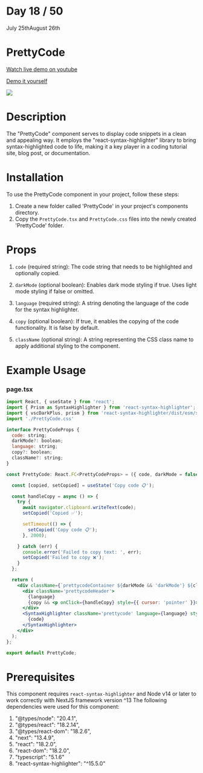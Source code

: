 # Day 18 / 50

July 25thAugust 26th

# PrettyCode
<a href="https://www.youtube.com/watch?v=vE99eu9BC9Y" target="_blank">Watch live demo on youtube</a>

<a href="https:/ / 50daysofcomponents.netlify.app/PrettyCode" target="_blank">Demo it yourself</a>

<a href="https:/ / 50daysofcomponents.netlify.app/PrettyCode" target="_blank"><img src="https://cdn.discordapp.com/attachments/715319623637270638/1133874301892841543/image.png"/></a>  

# Description 

The "PrettyCode" component serves to display code snippets in a clean and appealing way. It employs the "react-syntax-highlighter" library to bring syntax-highlighted code to life, making it a key player in a coding tutorial site, blog post, or documentation.

# Installation 

To use the PrettyCode component in your project, follow these steps:

1. Create a new folder called 'PrettyCode' in your project's components directory.
2. Copy the `PrettyCode.tsx` and `PrettyCode.css` files into the newly created 'PrettyCode' folder.

# Props 

1. `code` (required string): The code string that needs to be highlighted and optionally copied.

2. `darkMode` (optional boolean): Enables dark mode styling if true. Uses light mode styling if false or omitted.

3. `language` (required string): A string denoting the language of the code for the syntax highlighter.

4. `copy` (optional boolean): If true, it enables the copying of the code functionality. It is false by default.

5. `className` (optional string): A string representing the CSS class name to apply additional styling to the component.
 

# Example Usage
### page.tsx
```jsx
import React, { useState } from 'react';
import { Prism as SyntaxHighlighter } from 'react-syntax-highlighter';
import { vscDarkPlus, prism } from 'react-syntax-highlighter/dist/esm/styles/prism';
import './PrettyCode.css'

interface PrettyCodeProps {
  code: string;
  darkMode?: boolean;
  language: string;
  copy?: boolean;
  className?: string;
}

const PrettyCode: React.FC<PrettyCodeProps> = ({ code, darkMode = false, language, copy = false, className }) => {

  const [copied, setCopied] = useState('Copy code 📋');

  const handleCopy = async () => {
    try {
      await navigator.clipboard.writeText(code);
      setCopied('Copied ✅');

      setTimeout(() => {
        setCopied('Copy code 📋');
      }, 2000);

    } catch (err) {
      console.error('Failed to copy text: ', err);
      setCopied('Failed to copy ❌');
    }
  };

  return (
    <div className={`prettycodeContainer ${darkMode && 'darkMode'} ${className}`}>
      <div className='prettycodeHeader'>
        {language}
        {copy && <p onClick={handleCopy} style={{ cursor: 'pointer' }}>{copied}</p>}
      </div>
      <SyntaxHighlighter className='prettycode' language={language} style={darkMode ? vscDarkPlus : prism}>
        {code}
      </SyntaxHighlighter>
    </div>
  );
};

export default PrettyCode;

```

# Prerequisites
This component requires `react-syntax-highlighter` and Node v14 or later to work correctly with NextJS framework version ^13
The following dependencies were used for this component:
1. "@types/node": "20.4.1",
2. "@types/react": "18.2.14",
3. "@types/react-dom": "18.2.6",
4. "next": "13.4.9",
5. "react": "18.2.0",
6. "react-dom": "18.2.0",
7. "typescript": "5.1.6"
8. "react-syntax-highlighter": "^15.5.0"